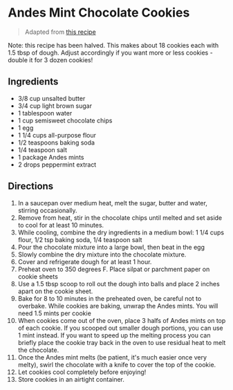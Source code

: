 # Andes Mint Chocolate Cookies

> Adapted from [this recipe](http://allrecipes.com/recipe/16212/chocolate-mint-candies-cookies/)

Note: this recipe has been halved. This makes about 18 cookies each with 1.5 tbsp of dough. Adjust accordingly if you want more or less cookies - double it for 3 dozen cookies!

## Ingredients 

* 3/8 cup unsalted butter
* 3/4 cup light brown sugar
* 1 tablespoon water
* 1 cup semisweet chocolate chips
* 1 egg
* 1 1/4 cups all-purpose flour
* 1/2 teaspoons baking soda
* 1/4 teaspoon salt
* 1 package Andes mints
* 2 drops peppermint extract

## Directions

1. In a saucepan over medium heat, melt the sugar, butter and water, stirring occasionally.
1. Remove from heat, stir in the chocolate chips until melted and set aside to cool for at least 10 minutes.
1. While cooling, combine the dry ingredients in a medium bowl: 1 1/4 cups flour, 1/2 tsp baking soda, 1/4 teaspoon salt
1. Pour the chocolate mixture into a large bowl, then beat in the egg
1. Slowly combine the dry mixture into the chocolate mixture. 
1. Cover and refrigerate dough for at least 1 hour.
1. Preheat oven to 350 degrees F. Place silpat or parchment paper on cookie sheets
1. Use a 1.5 tbsp scoop to roll out the dough into balls and place 2 inches apart on the cookie sheet. 
1. Bake for 8 to 10 minutes in the preheated oven, be careful not to overbake. While cookies are baking, unwrap the Andes mints. You will need 1.5 mints per cookie
1. When cookies come out of the oven, place 3 halfs of Andes mints on top of each cookie. If you scooped out smaller dough portions, you can use 1 mint instead. If you want to speed up the melting process you can briefly place the cookie tray back in the oven to use residual heat to melt the chocolate.
1. Once the Andes mint melts (be patient, it's much easier once very melty), swirl the chocolate with a knife to cover the top of the cookie.
1. Let cookies cool completely before enjoying!
1. Store cookies in an airtight container. 
